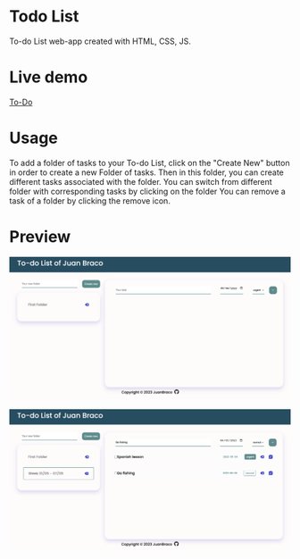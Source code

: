 # Todo List

To-do List web-app created with HTML, CSS, JS.

# Live demo

[To-Do](https://juanbraco.github.io/Todo_list/)

# Usage

To add a folder of tasks to your To-do List, click on the "Create New" button in order to create a new Folder of tasks.
Then in this folder, you can create different tasks associated with the folder.
You can switch from different folder with corresponding tasks by clicking on the folder
You can remove a task of a folder by clicking the remove icon.

# Preview

![](/assets/images/Homepage.png)

![](/assets/images/Live.png)
